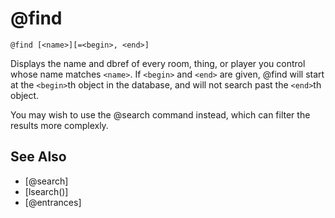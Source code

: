 # @find
`@find [<name>][=<begin>, <end>]`

Displays the name and dbref of every room, thing, or player you control whose name matches `<name>`. If `<begin>` and `<end>` are given, @find will start at the `<begin>`th object in the database, and will not search past the `<end>`th object.

You may wish to use the @search command instead, which can filter the results more complexly.


## See Also
- [@search]
- [lsearch()]
- [@entrances]

